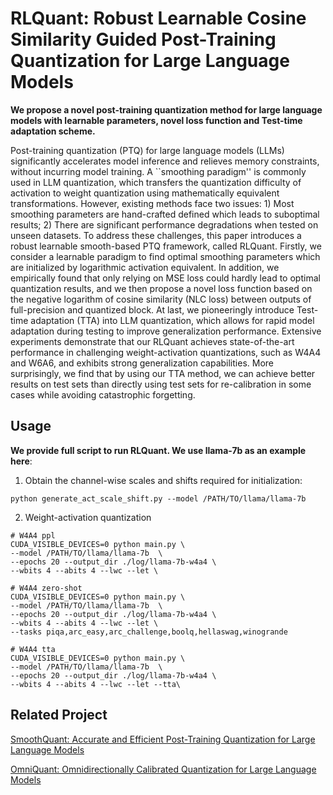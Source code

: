 # RLQuant: Robust Learnable Cosine Similarity Guided Post-Training Quantization for Large Language Models
**We propose a novel post-training quantization method for large language models with learnable parameters, novel loss function and Test-time adaptation scheme.**

Post-training quantization (PTQ) for large language models (LLMs) significantly accelerates model inference and relieves memory constraints, without incurring model training. A ``smoothing paradigm'' is commonly used in LLM quantization, which transfers the quantization difficulty of activation to weight quantization using mathematically equivalent transformations. However, existing methods face two issues: 1) Most smoothing parameters are hand-crafted defined which leads to suboptimal results; 2) There are significant performance degradations when tested on unseen datasets. To address these challenges, this paper introduces a robust learnable smooth-based PTQ framework, called RLQuant. Firstly, we consider a learnable paradigm to find optimal smoothing parameters which are initialized by logarithmic activation equivalent. In addition, we empirically found that only relying on MSE loss could hardly lead to optimal quantization results, and we then propose a novel loss function based on the negative logarithm of cosine similarity (NLC loss) between outputs of full-precision and quantized block. At last, we pioneeringly introduce Test-time adaptation (TTA) into LLM quantization, which allows for rapid model adaptation during testing to improve generalization performance. Extensive experiments demonstrate that our RLQuant achieves state-of-the-art performance in challenging weight-activation quantizations, such as W4A4 and W6A6, and exhibits strong generalization capabilities. More surprisingly, we find that by using our TTA method, we can achieve better results on test sets than directly using test sets for re-calibration in some cases while avoiding catastrophic forgetting. 

## Usage
**We provide full script to run RLQuant. We use llama-7b as an example here**:
1. Obtain the channel-wise scales and shifts required for initialization:

```
python generate_act_scale_shift.py --model /PATH/TO/llama/llama-7b
```

2. Weight-activation quantization
```
# W4A4 ppl
CUDA_VISIBLE_DEVICES=0 python main.py \
--model /PATH/TO/llama/llama-7b  \
--epochs 20 --output_dir ./log/llama-7b-w4a4 \
--wbits 4 --abits 4 --lwc --let \

# W4A4 zero-shot
CUDA_VISIBLE_DEVICES=0 python main.py \
--model /PATH/TO/llama/llama-7b  \
--epochs 20 --output_dir ./log/llama-7b-w4a4 \
--wbits 4 --abits 4 --lwc --let \
--tasks piqa,arc_easy,arc_challenge,boolq,hellaswag,winogrande

# W4A4 tta
CUDA_VISIBLE_DEVICES=0 python main.py \
--model /PATH/TO/llama/llama-7b  \
--epochs 20 --output_dir ./log/llama-7b-w4a4 \
--wbits 4 --abits 4 --lwc --let --tta\
```

## Related Project
[SmoothQuant: Accurate and Efficient Post-Training Quantization for Large Language Models](https://github.com/mit-han-lab/smoothquant)

[OmniQuant: Omnidirectionally Calibrated Quantization for Large Language Models](https://github.com/OpenGVLab/OmniQuant.git)